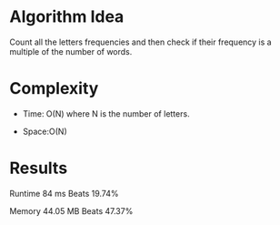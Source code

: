 # Algorithm Idea

Count all the letters frequencies and then check if their frequency is a multiple of the number of words.

# Complexity

- Time: O(N) where N is the number of letters.

- Space:O(N)

# Results

Runtime
84
ms
Beats
19.74%

Memory
44.05
MB
Beats
47.37%